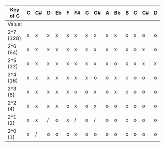 | Key of C  | C | C#| D | Eb| F | F#| G | G#| A | Bb| B | C | C#| D | Eb| E | F | F#| G | G#| A | Bb| B | C | C#| D |
|-----------|---|---|---|---|---|---|---|---|---|---|---|---|---|---|---|---|---|---|---|---|---|---|---|---|---|---|
| Value:    |   |   |   |   |   |   |   |   |   |   |   |   |   |   |   |   |   |   |   |   |   |   |   |   |   |   |
| 2^7 (128) | x | x | x | x | x | x | x | x | x | x | x | x | o | o | o | / | / | / | / | / | / | / | / | / | / | / |
| 2^6 (64)  | x | x | x | x | x | x | x | x | x | x | x | o | x | o | o | x | x | x | x | x | x | x | x | x | x | x |
| 2^5 (32)  | x | x | x | x | x | x | x | x | x | o | o | x | x | x | x | x | x | x | x | x | x | x | x | o | o | o |
| 2^4 (16)  | x | x | x | x | x | x | x | o | o | x | o | o | o | o | x | x | x | x | x | o | o | o | o | o | x | x |
| 2^3 (8)   | x | x | x | x | x | o | o | x | o | x | o | o | o | o | x | x | x | o | o | x | o | o | x | x | x | x |
| 2^2 (4)   | x | x | x | x | o | x | o | x | o | o | o | o | o | o | x | x | o | x | o | o | o | x | x | x | o | o |
| 2^1 (2)   | x | x | / | o | x | / | o | / | o | o | o | o | o | o | x | o | x | o | o | o | o | x | o | o | x | x |
| 2^0 (1)   | x | / | o | o | o | x | o | o | o | o | o | o | o | o | o | o | o | o | o | o | o | / | o | o | x'| / |